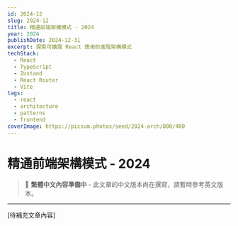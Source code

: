 ```yaml
---
id: 2024-12
slug: 2024-12
title: 精通前端架構模式 - 2024
year: 2024
publishDate: 2024-12-31
excerpt: 探索可擴展 React 應用的進階架構模式
techStack:
  - React
  - TypeScript
  - Zustand
  - React Router
  - Vite
tags:
  - react
  - architecture
  - patterns
  - frontend
coverImage: https://picsum.photos/seed/2024-arch/800/400
---
```


# 精通前端架構模式 - 2024

> 📝 **繁體中文內容準備中** - 此文章的中文版本尚在撰寫，請暫時參考英文版本。

---

[待補充文章內容]

